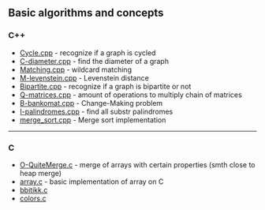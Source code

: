 ## Basic algorithms and concepts
### C++

* [Cycle.cpp](../C++/B-cycle.cpp) - recognize if a graph is cycled
* [C-diameter.cpp](../C++/C-diameter.cpp) - find the diameter of a graph
* [Matching.cpp](../C++/P-matching.cpp) - wildcard matching
* [M-levenstein.cpp](../C++/M-levenstein.cpp) - Levenstein distance
* [Bipartite.cpp](../C++/A-bipartite.cpp) - recognize if a graph is bipartite or not
* [Q-matrices.cpp](../C++/Q-matrices.cpp) - amount of operations to multiply chain of matrices
* [B-bankomat.cpp](../C++/B-bankomat.cpp) - Change-Making problem
* [I-palindromes.cpp](../C++/I-palindromes.cpp) - find all substr palindromes
* [merge_sort.cpp](../C++/sort.cpp) - Merge sort implementation
___
### C
* [O-QuiteMerge.c](../C/O-QuiteMerge.c) - merge of arrays with certain properties (smth close to heap merge)
* [array.c](../C/array.c) - basic implementation of array on C
* [bbitikk.c](../C/bbitikk.c)
* [colors.c](../C/colors.c)
